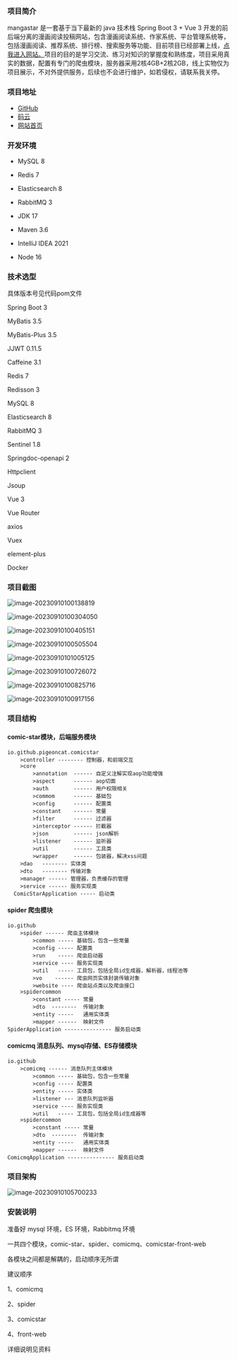 ### 项目简介

mangastar 是一套基于当下最新的 java 技术栈 Spring Boot 3 + Vue 3 开发的前后端分离的漫画阅读投稿网站，包含漫画阅读系统、作家系统、平台管理系统等，包括漫画阅读、推荐系统、排行榜、搜索服务等功能、目前项目已经部署上线，<a href="http://www.comicstaropen.com">点我进入网站。</a>项目的目的是学习交流、练习对知识的掌握度和熟练度，项目采用真实的数据，配置有专门的爬虫模块，服务器采用2核4GB+2核2GB，线上实物仅为项目展示，不对外提供服务，后续也不会进行维护，如若侵权，请联系我关停。

### 项目地址

- <a href="https://github.com/pigeoncat/mangastar.git">GitHub</a>
- <a href="https://gitee.com/guo-jianwuuuuuuuuuuu/mangastar.git">码云</a>
- <a href="http://www.comicstaropen.com">网站首页</a>

### 开发环境

- MySQL 8

- Redis 7

- Elasticsearch 8

- RabbitMQ 3

- JDK 17

- Maven 3.6

- IntelliJ IDEA 2021

- Node 16

  

### 技术选型

具体版本号见代码pom文件

Spring Boot 3

MyBatis 3.5

MyBatis-Plus 3.5

JJWT   0.11.5

Caffeine  3.1

Redis  7

Redisson 3

MySQL 8

Elasticsearch 8

RabbitMQ 3

Sentinel  1.8

Springdoc-openapi   2

Httpclient

Jsoup

Vue 3

Vue Router

axios

Vuex

element-plus

Docker





### 项目截图

![image-20230910100138819](assets/image-20230910100138819.png)



![image-20230910100304050](assets/image-20230910100304050.png)



![image-20230910100405151](assets/image-20230910100405151.png)



![image-20230910100505504](assets/image-20230910100505504.png)



![image-20230910101005125](assets/image-20230910101005125.png)

![image-20230910100726072](assets/image-20230910100726072.png)



![image-20230910100825716](assets/image-20230910100825716.png)



![image-20230910100917156](assets/image-20230910100917156.png)



### 项目结构

#### comic-star模块，后端服务模块

```
io.github.pigeoncat.comicstar
	>controller -------- 控制器，和前端交互
	>core
		>annotation  ------ 自定义注解实现aop功能增强
		>aspect      ------ aop切面
		>auth        ------ 用户权限相关
		>commom      ------ 基础包
		>config      ------ 配置类
		>constant    ------ 常量
		>filter      ------ 过滤器
		>interceptor ------ 拦截器
		>json        ------ json解析
		>listener    ------ 监听器
		>util        ------ 工具类
		>wrapper     ------ 包装器，解决xss问题
	>dao   -------- 实体类
	>dto   -------- 传输对象
	>manager ------ 管理器，负责缓存的管理
	>service ------ 服务实现类
  ComicStarApplication ----- 启动类
```

#### spider 爬虫模块

```
io.github
	>spider ------ 爬虫主体模块
		>common ----- 基础包，包含一些常量
		>config ----- 配置类
		>run    ----- 爬虫启动器
		>service ---- 服务实现类
		>util   ----- 工具包，包括全局id生成器，解析器，线程池等
		>vo    ------ 爬虫网页实体封装传输对象
		>website ---- 爬虫站点类以及爬虫接口
	>spidercommon
		>constant ----- 常量
		>dto  --------  传输对象
		>entity -----   通用实体类
		>mapper ------  映射文件
SpiderApplication --------------- 服务启动类
```

#### comicmq 消息队列、mysql存储、ES存储模块

```
io.github
	>comicmq ------ 消息队列主体模块
		>common ----- 基础包，包含一些常量
		>config ----- 配置类
		>entity ----- 实体类
		>listener --- 消息队列监听器
		>service ---- 服务实现类
		>util   ----- 工具包，包括全局id生成器等
	>spidercommon
		>constant ----- 常量
		>dto  --------  传输对象
		>entity -----   通用实体类
		>mapper ------  映射文件
ComicmqApplication --------------- 服务启动类
```

### 项目架构

![image-20230910105700233](assets/image-20230910105700233.png)





### 安装说明

准备好 mysql 环境，ES 环境，Rabbitmq 环境

一共四个模块，comic-star、spider、comicmq、comicstar-front-web

各模块之间都是解耦的，启动顺序无所谓

建议顺序

1、comicmq

2、spider

3、comicstar

4、front-web

详细说明见资料

